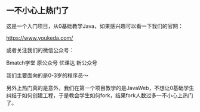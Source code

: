 ## 一不小心上热门了
这是一个入门项目，从0基础教学Java，如果感兴趣可以看一下我们的官网：

https://www.youkeda.com/

或者关注我们的微信公众号：

Bmatch学堂 原公众号
优课达 新公众号

我们主要面向的是0-3岁的程序员～

另外上热门真的是意外，我们在第一个项目教学的是JavaWeb，不想让0基础学生纠结于如何创建工程，于是教会学生如何fork，结果fork人数过多一不小心上热门了。